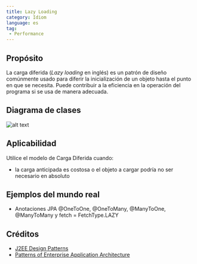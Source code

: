 ```yaml
---
title: Lazy Loading
category: Idiom
language: es
tag:
 - Performance
---
```


## Propósito
La carga diferida (*Lazy loading* en inglés) es un patrón de diseño comúnmente usado para diferir
la inicialización de un objeto hasta el punto en que se necesita. Puede
contribuir a la eficiencia en la operación del programa si se usa de manera adecuada.

## Diagrama de clases
![alt text](../../../lazy-loading/etc/lazy-loading.png "Lazy Loading")

## Aplicabilidad
Utilice el modelo de Carga Diferida cuando:

* la carga anticipada es costosa o el objeto a cargar podría no ser necesario en absoluto

## Ejemplos del mundo real

* Anotaciones JPA @OneToOne, @OneToMany, @ManyToOne, @ManyToMany y fetch = FetchType.LAZY

## Créditos

* [J2EE Design Patterns](https://www.amazon.com/gp/product/0596004273/ref=as_li_tl?ie=UTF8&camp=1789&creative=9325&creativeASIN=0596004273&linkCode=as2&tag=javadesignpat-20&linkId=48d37c67fb3d845b802fa9b619ad8f31)
* [Patterns of Enterprise Application Architecture](https://www.amazon.com/gp/product/0321127420/ref=as_li_tl?ie=UTF8&camp=1789&creative=9325&creativeASIN=0321127420&linkCode=as2&tag=javadesignpat-20&linkId=d9f7d37b032ca6e96253562d075fcc4a)
